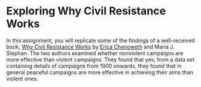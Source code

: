 # Exploring Why Civil Resistance Works

In this assignment, you will replicate some of the findings of a well-received
book, [Why Civil Resistance Works](https://www.ericachenoweth.com/research/wcrw)
by [Erica Chenoweth](https://www.ericachenoweth.com/) and Maria J. Stephan. The two authors examined whether nonviolent
campaigns are more effective than violent campaigns. They found that yes; from a data set containing details of
campaigns from 1900 onwards, they found that in general peaceful campaigns are more effective in achieving their aims
than violent ones.